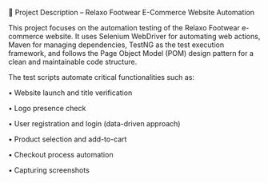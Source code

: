 📌 Project Description – Relaxo Footwear E-Commerce Website Automation

This project focuses on the automation testing of the Relaxo Footwear e-commerce website. It uses Selenium WebDriver for automating web actions, Maven for managing dependencies, TestNG as the test execution framework, and follows the Page Object Model (POM) design pattern for a clean and maintainable code structure.

The test scripts automate critical functionalities such as:

•  Website launch and title verification

•  Logo presence check

•  User registration and login (data-driven approach)

•  Product selection  and add-to-cart

•  Checkout process automation

•  Capturing screenshots
